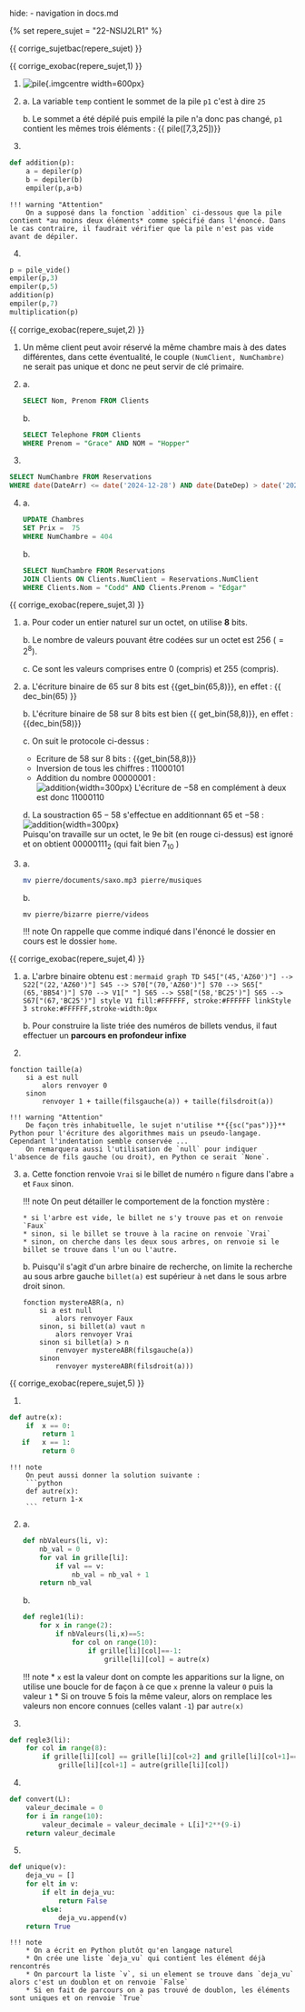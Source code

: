 hide: - navigation  in docs.md

{% set repere_sujet = "22-NSIJ2LR1" %}

{{ corrige_sujetbac(repere_sujet) }}



{{ corrige_exobac(repere_sujet,1) }}

1. ![pile](../../images/Corriges/22-NSIJ2LR1-1.png){.imgcentre width=600px}

2.  a. La variable `temp` contient le sommet de la pile `p1` c'est à dire `25`

    b. Le sommet a été dépilé puis empilé la pile n'a donc pas changé, `p1` contient les mêmes trois éléments :
    {{ pile([7,3,25])}}

3. 
```python
def addition(p):
    a = depiler(p)
    b = depiler(b)
    empiler(p,a+b)
```

    !!! warning "Attention"
        On a supposé dans la fonction `addition` ci-dessous que la pile contient *au moins deux éléments* comme spécifié dans l'énoncé. Dans le cas contraire, il faudrait vérifier que la pile n'est pas vide avant de dépiler.

4. 
```python
p = pile_vide()
empiler(p,3)
empiler(p,5)
addition(p)
empiler(p,7)
multiplication(p)
```

{{ corrige_exobac(repere_sujet,2) }}

1. Un même client peut avoir réservé la même chambre mais à des dates différentes, dans cette éventualité, le couple `(NumClient, NumChambre)` ne serait pas unique et donc ne peut servir de clé primaire.

2.  a. 
    ```sql
    SELECT Nom, Prenom FROM Clients
    ```

    b.
    ```sql
    SELECT Telephone FROM Clients
    WHERE Prenom = "Grace" AND NOM = "Hopper"
    ```

3. 
```sql
SELECT NumChambre FROM Reservations
WHERE date(DateArr) <= date('2024-12-28') AND date(DateDep) > date('2024-12-28')
```

4.  a. 
    ```sql
    UPDATE Chambres 
    SET Prix =  75
    WHERE NumChambre = 404
    ```

    b.
    ```sql
    SELECT NumChambre FROM Reservations
    JOIN Clients ON Clients.NumClient = Reservations.NumClient
    WHERE Clients.Nom = "Codd" AND Clients.Prenom = "Edgar"
    ```

{{ corrige_exobac(repere_sujet,3) }}

1.  a. Pour coder un entier naturel sur un octet, on utilise **8** bits.

    b. Le nombre de valeurs pouvant être codées sur un octet est $256$ ($=2^8$).

    c. Ce sont les valeurs comprises entre 0 (compris) et 255 (compris).

2.  a. L'écriture binaire de 65 sur 8 bits est {{get_bin(65,8)}}, en effet : {{ dec_bin(65) }}  

    b. L'écriture binaire de 58 sur 8 bits est bien {{ get_bin(58,8)}}, en effet : {{dec_bin(58)}}

    c. On suit le protocole ci-dessus :

    * Ecriture de 58 sur 8 bits : {{get_bin(58,8)}}
    * Inversion de tous les chiffres : $11000101$
    * Addition du nombre $00000001$ :  
        ![addition](../../images/Corriges/22-NSIJ2LR1-2.png){width=300px}
    L'écriture de $-58$ en complément à deux est donc  $11000110$

    d. La soustraction $65-58$ s'effectue en additionnant $65$ et $-58$ :   
    ![addition](../../images/Corriges/22-NSIJ2LR1-3.png){width=300px}  
    Puisqu'on travaille sur un octet, le 9e bit (en rouge ci-dessus) est ignoré et on obtient $00000111_2$ (qui fait bien $7_{10}$ )

3.  a.
    ```bash
    mv pierre/documents/saxo.mp3 pierre/musiques
    ```

    b.
    ```shell
    mv pierre/bizarre pierre/videos
    ```

    !!! note
        On rappelle que comme indiqué dans l'énoncé le dossier en cours est le dossier `home`.


{{ corrige_exobac(repere_sujet,4) }}

1.  a.  L'arbre binaire obtenu est :
        ```mermaid
        graph TD
        S45["(45,'AZ60')"] --> S22["(22,'AZ60')"]
        S45 --> S70["(70,'AZ60')"]
        S70 --> S65["(65,'BB54')"]
        S70 --> V1[" "]
        S65 --> S58["(58,'BC25')"]
        S65 --> S67["(67,'BC25')"]
        style V1 fill:#FFFFFF, stroke:#FFFFFF
        linkStyle 3 stroke:#FFFFFF,stroke-width:0px
        ```

    b.  Pour construire la liste triée des numéros de billets vendus, il faut effectuer un **parcours en profondeur infixe**

2.  
```
fonction taille(a)
    si a est null
        alors renvoyer 0
    sinon
        renvoyer 1 + taille(filsgauche(a)) + taille(filsdroit(a))
```

    !!! warning "Attention"
        De façon très inhabituelle, le sujet n'utilise **{{sc("pas")}}** Python pour l'écriture des algorithmes mais un pseudo-langage. Cependant l'indentation semble conservée ...
        On remarquera aussi l'utilisation de `null` pour indiquer l'absence de fils gauche (ou droit), en Python ce serait `None`.

3.  a. Cette fonction renvoie `Vrai` si le billet de numéro `n` figure dans l'abre `a` et `Faux` sinon.

    !!! note
        On peut détailler le comportement de la fonction mystère :

        * si l'arbre est vide, le billet ne s'y trouve pas et on renvoie `Faux`
        * sinon, si le billet se trouve à la racine on renvoie `Vrai`
        * sinon, on cherche dans les deux sous arbres, on renvoie si le billet se trouve dans l'un ou l'autre.
    
    b. Puisqu'il s'agit d'un arbre binaire de recherche, on limite la recherche au sous arbre gauche `billet(a)` est supérieur à `n`et dans le sous arbre droit sinon.

    ```
    fonction mystereABR(a, n)
        si a est null
            alors renvoyer Faux
        sinon, si billet(a) vaut n
            alors renvoyer Vrai
        sinon si billet(a) > n
            renvoyer mystereABR(filsgauche(a))
        sinon
            renvoyer mystereABR(filsdroit(a)))
    ```


{{ corrige_exobac(repere_sujet,5) }}

1. 
```python
def autre(x):
    if  x == 0:
        return 1
   if   x == 1:
        return 0
```

    !!! note
        On peut aussi donner la solution suivante :
        ```python
        def autre(x):
            return 1-x
        ```

2.  a.
    ```python
    def nbValeurs(li, v):
        nb_val = 0
        for val in grille[li]:
            if val == v:
                nb_val = nb_val + 1
        return nb_val
    ```

    b.
    ```python
    def regle1(li):
        for x in range(2):
            if nbValeurs(li,x)==5:
                for col on range(10):
                    if grille[li][col]==-1:
                        grille[li][col] = autre(x)
    ```

    !!! note
        * `x` est la valeur dont on compte les apparitions sur la ligne, on utilise une boucle for de façon à ce que `x` prenne la valeur `0` puis la valeur `1`
        * Si on trouve 5 fois la même valeur, alors on remplace les valeurs non encore connues (celles valant `-1`) par `autre(x)`

3. 
```python
def regle3(li):
    for col in range(8):
        if grille[li][col] == grille[li][col+2] and grille[li][col+1]==-1:
            grille[li][col+1] = autre(grille[li][col])
```

4. 
```python
def convert(L):
    valeur_decimale = 0
    for i in range(10):
        valeur_decimale = valeur_decimale + L[i]*2**(9-i)
    return valeur_decimale
```

5. 
```python
def unique(v):
    deja_vu = []
    for elt in v:
        if elt in deja_vu:
            return False
        else:
            deja_vu.append(v)
    return True
```

    !!! note
        * On a écrit en Python plutôt qu'en langage naturel
        * On crée une liste `deja_vu` qui contient les élément déjà rencontrés
        * On parcourt la liste `v`, si un element se trouve dans `deja_vu` alors c'est un doublon et on renvoie `False`
        * Si en fait de parcours on a pas trouvé de doublon, les éléments sont uniques et on renvoie `True`

        





